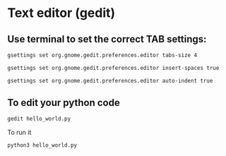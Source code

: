 # Text editor (gedit)

## Use terminal to set the correct TAB settings:
```bash
gsettings set org.gnome.gedit.preferences.editor tabs-size 4
```

```bash
gsettings set org.gnome.gedit.preferences.editor insert-spaces true
```

```bash
gsettings set org.gnome.gedit.preferences.editor auto-indent true
```

## To edit your python code

```bash
gedit hello_world.py
```

To run it

```bash
python3 hello_world.py
```
